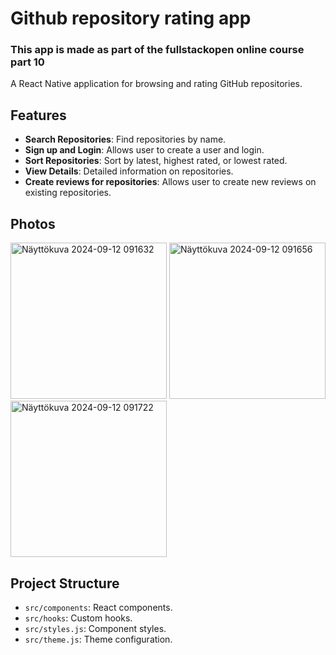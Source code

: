 # Github repository rating app

### This app is made as part of the fullstackopen online course part 10

A React Native application for browsing and rating GitHub repositories.

## Features

- **Search Repositories**: Find repositories by name.
- **Sign up and Login**: Allows user to create a user and login.
- **Sort Repositories**: Sort by latest, highest rated, or lowest rated.
- **View Details**: Detailed information on repositories.
- **Create reviews for repositories**: Allows user to create new reviews on existing repositories.


## Photos

<img src="https://github.com/user-attachments/assets/cc91ee82-e8b0-4635-b229-0bd7f0f19de5" width="250" height="auto" alt="Näyttökuva 2024-09-12 091632">
<img src="https://github.com/user-attachments/assets/1395ce82-1a50-41f0-9708-0afb96d32eff" width="250" height="auto" alt="Näyttökuva 2024-09-12 091656">
<img src="https://github.com/user-attachments/assets/c98e0292-2db0-43c1-8962-b75716022c8e" width="250" height="auto" alt="Näyttökuva 2024-09-12 091722">


## Project Structure

- `src/components`: React components.
- `src/hooks`: Custom hooks.
- `src/styles.js`: Component styles.
- `src/theme.js`: Theme configuration.
